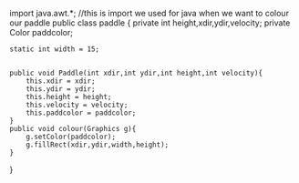 import java.awt.*;
//this is import we used for java when we want to colour our paddle
public class paddle {
    private int height,xdir,ydir,velocity;
    private Color paddcolor;

    static int width = 15;

  
    public void Paddle(int xdir,int ydir,int height,int velocity){
        this.xdir = xdir;
        this.ydir = ydir;
        this.height = height;
        this.velocity = velocity;
        this.paddcolor = paddcolor;
    }
    public void colour(Graphics g){
        g.setColor(paddcolor);
        g.fillRect(xdir,ydir,width,height);
    }
}
